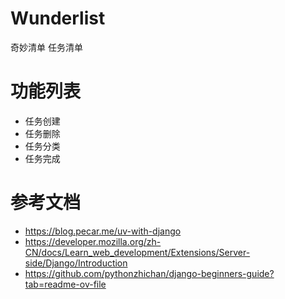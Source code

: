 # Wunderlist
奇妙清单 任务清单

# 功能列表
* 任务创建
* 任务删除
* 任务分类
* 任务完成


# 参考文档
- https://blog.pecar.me/uv-with-django
- https://developer.mozilla.org/zh-CN/docs/Learn_web_development/Extensions/Server-side/Django/Introduction
- https://github.com/pythonzhichan/django-beginners-guide?tab=readme-ov-file